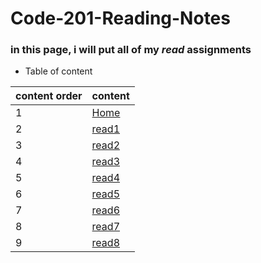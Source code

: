 # Code-201-Reading-Notes
### in this page, i will put all of my *read* assignments
* Table of content

content order | content 
------------- | -------------
1 | [Home](https://amjadaljirawi.github.io/Code-201-Reading-Notes/home)
2 | [read1](https://amjadaljirawi.github.io/Code-201-Reading-Notes/read1)
3 | [read2](https://amjadaljirawi.github.io/Code-201-Reading-Notes/read2)
4 | [read3](https://amjadaljirawi.github.io/Code-201-Reading-Notes/read3)
5 | [read4](https://amjadaljirawi.github.io/Code-201-Reading-Notes/read4)
6 | [read5](https://amjadaljirawi.github.io/Code-201-Reading-Notes/read5)
7 | [read6](https://amjadaljirawi.github.io/Code-201-Reading-Notes/read6)
8 | [read7](https://amjadaljirawi.github.io/Code-201-Reading-Notes/read7)
9 | [read8](https://amjadaljirawi.github.io/Code-201-Reading-Notes/read8)

